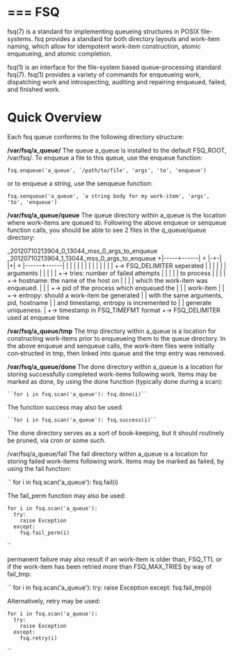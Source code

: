 ===
FSQ
===

fsq(7) is a standard for implementing queueing structures in POSIX file-systems.  fsq provides a standard for both directory layouts and work-item naming, which allow for idempotent work-item construction, atomic enqueueing, and atomic completion.

fsq(1) is an interface for the file-system based queue-processing standard fsq(7).  fsq(1) provides a variety of commands for enqueueing work, dispatching work and introspecting, auditing and repairing enqueued, failed, and finished work.


Quick Overview
==============

Each fsq queue conforms to the following directory structure:

**/var/fsq/a_queue/**
  The  queue a_queue is installed to the default FSQ_ROOT, /var/fsq/.  To enqueue a file to this queue, use the enqueue function:

    fsq.enqueue('a_queue', ´/path/to/file', 'args', 'to', 'enqueue')

  or to enqueue a string, use the senqueue function:

    fsq.senqueue('a_queue', ´a string body for my work-item', 'args', 'to', 'enqueue')

**/var/fsq/a_queue/queue**
  The queue directory within a_queue is the location where work-items are queued to.  Following  the  above enqueue or senqueue function calls, you should be able to see 2 files in the q_queue/queue directory:
 
  _20120710213904_0_13044_mss_0_args_to_enqueue
  _20120710213904_1_13044_mss_0_args_to_enqueue
  +|-----+------| + |-+-| |+| + |------+------|
  |      |        |   |    |  |        |
  |      |        |   |    |  |        +-> FSQ_DELIMITER seperated
  |      |        |   |    |  |            arguments
  |      |        |   |    |  +-> tries: number of failed attempts
  |      |        |   |    |      to process
  |      |        |   |    +-> hostname: the name of the host on
  |      |        |   |        which the work-item was enqueued.
  |      |        |   +-> pid of the process which enqueued the
  |      |        |       work-item
  |      |        +-> entropy: should a work-item be generated
  |      |            with the same arguments, pid, hostname
  |      |            and timestamp, entropy is incremented to
  |      |            generate uniqueness.
  |      +-> timestamp in FSQ_TIMEFMT format
  +-> FSQ_DELIMITER used at enqueue time

**/var/fsq/a_queue/tmp**
  The tmp directory within a_queue is a location for constructing work-items prior to enqueueing them to the queue directory. In the above enqueue and senqueue calls, the work-item files were initially con‐structed in tmp, then linked into queue and the tmp entry was removed.

**/var/fsq/a_queue/done**
  The  done  directory within a_queue is a location for storing successfully completed work-items following work.  Items may be marked as done, by using the done function (typically done during a scan):

    ``for i in fsq.scan('a_queue'): fsq.done(i)``

  The function success may also be used:

    ``for i in fsq.scan('a_queue'): fsq.success(i)``

  The done directory serves as a sort of book-keeping, but it should routinely be pruned, via cron or some such.


/var/fsq/a_queue/fail
  The  fail  directory within a_queue is a location for storing failed work-items following work. Items may be marked as failed, by using the fail function:

``
    for i in fsq.scan('a_queue'):
      fsq.fail(i)

  The fail_perm function may also be used:

    for i in fsq.scan('a_queue'):
      try:
        raise Exception
      except:
        fsq.fail_perm(i)
``

  permanent failure may also result if an work-item is older than, FSQ_TTL or if the work-item has been retried more than FSQ_MAX_TRIES by way of fail_tmp:

``
    for i in fsq.scan('a_queue'):
      try:
        raise Exception
      except:
        fsq.fail_tmp(i)

  Alternatively, retry may be used:

    for i in fsq.scan('a_queue'):
      try:
        raise Exception
      except:
        fsq.retry(i)
``



